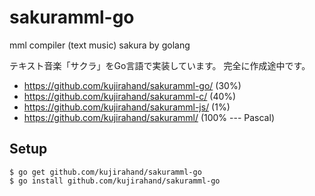 # sakuramml-go
mml compiler (text music) sakura by golang

テキスト音楽「サクラ」をGo言語で実装しています。
完全に作成途中です。

- https://github.com/kujirahand/sakuramml-go/ (30%)
- https://github.com/kujirahand/sakuramml-c/ (40%)
- https://github.com/kujirahand/sakuramml-js/ (1%)
- https://github.com/kujirahand/sakuramml/ (100% --- Pascal)

## Setup

```
$ go get github.com/kujirahand/sakuramml-go
$ go install github.com/kujirahand/sakuramml-go
```

